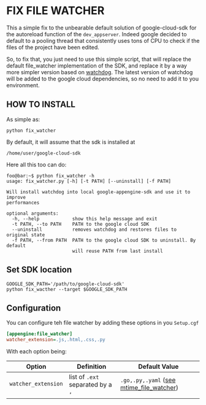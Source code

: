 FIX FILE WATCHER
===============

This a simple fix to the unbearable default solution of google-cloud-sdk for the autoreload function of the `dev_appserver`.
Indeed google decided to default to a pooling thread that consistently uses tons of CPU to check if the files of the project have been edited.

So, to fix that, you just need to use this simple script, that will replace the default file_watcher implementation of the SDK, and replace it by a way more simpler version based on [watchdog](https://github.com/gorakhargosh/watchdog). The latest version of watchdog will be added to the google cloud dependencies, so no need to add it to you environment.

HOW TO INSTALL
-------------

As simple as:
```shell script
python fix_watcher
```

By default, it will assume that the sdk is installed at 
```text
/home/user/google-cloud-sdk
```

Here all this too can do:
```console
foo@bar:~$ python fix_watcher -h
usage: fix_watcher.py [-h] [-t PATH] [--uninstall] [-f PATH]

Will install watchdog into local google-appengine-sdk and use it to improve
performances

optional arguments:
  -h, --help            show this help message and exit
  -t PATH, --to PATH    PATH to the google cloud SDK
  --uninstall           removes watchdog and restores files to original state
  -f PATH, --from PATH  PATH to the google cloud SDK to uninstall. By default
                        will reuse PATH from last install
```
Set SDK location
----------------

```shell script
GOOGLE_SDK_PATH='/path/to/google-cloud-sdk'
python fix_wacther --target $GOOGLE_SDK_PATH
```
Configuration
------------

You can configure teh file watcher by adding these options in you `Setup.cgf`
```ini
[appengine:file_watcher]
watcher_extension=.js,.html,.css,.py
```

With each option being:

| Option              | Definition                       | Default Value |
| ------------------- | -------------------------------- | --- |
| `watcher_extension` | list of `.ext` separated by a `,`| `.go,.py,.yaml` ([see mtime_file_watcher](https://github.com/anis-campos/fix-gcp-file-watcher/blob/master/fix/mtime_file_watcher.py#L21))|
| | | |
